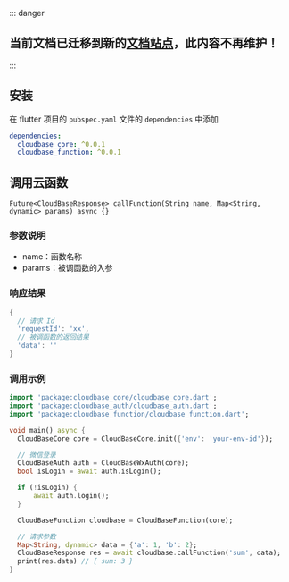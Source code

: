::: danger
## 当前文档已迁移到新的[文档站点](https://docs.cloudbase.net/api-reference/flutter/functions.html)，此内容不再维护！
:::

## 安装

在 flutter 项目的 `pubspec.yaml` 文件的 `dependencies` 中添加

```yaml
dependencies:
  cloudbase_core: ^0.0.1
  cloudbase_function: ^0.0.1
```

## 调用云函数

`Future<CloudBaseResponse> callFunction(String name, Map<String, dynamic> params) async {}`

### 参数说明

- name：函数名称
- params：被调函数的入参

### 响应结果

```dart
{
  // 请求 Id
  'requestId': 'xx',
  // 被调函数的返回结果
  'data': ''
}
```

### 调用示例

```dart
import 'package:cloudbase_core/cloudbase_core.dart';
import 'package:cloudbase_auth/cloudbase_auth.dart';
import 'package:cloudbase_function/cloudbase_function.dart';

void main() async {
  CloudBaseCore core = CloudBaseCore.init({'env': 'your-env-id'});

  // 微信登录
  CloudBaseAuth auth = CloudBaseWxAuth(core);
  bool isLogin = await auth.isLogin();

  if (!isLogin) {
      await auth.login();
  }

  CloudBaseFunction cloudbase = CloudBaseFunction(core);

  // 请求参数
  Map<String, dynamic> data = {'a': 1, 'b': 2};
  CloudBaseResponse res = await cloudbase.callFunction('sum', data);
  print(res.data) // { sum: 3 }
}
```
